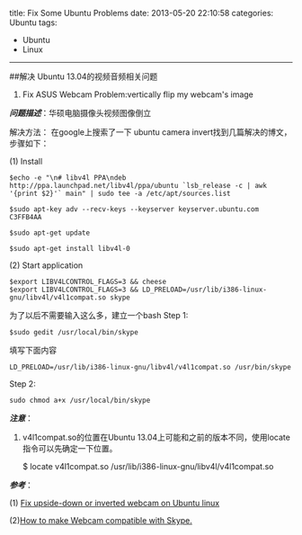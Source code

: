 title: Fix Some Ubuntu Problems
date: 2013-05-20 22:10:58
categories: Ubuntu
tags: 
- Ubuntu 
- Linux
---

##解决 Ubuntu 13.04的视频音频相关问题

1. Fix ASUS Webcam Problem:vertically flip my webcam's image

___问题描述___：华硕电脑摄像头视频图像倒立

解决方法： 在google上搜索了一下 ubuntu camera invert找到几篇解决的博文，步骤如下：

<!-- more -->

(1) Install

    $echo -e "\n# libv4l PPA\ndeb http://ppa.launchpad.net/libv4l/ppa/ubuntu `lsb_release -c | awk '{print $2}'` main" | sudo tee -a /etc/apt/sources.list

    $sudo apt-key adv --recv-keys --keyserver keyserver.ubuntu.com C3FFB4AA

    $sudo apt-get update

    $sudo apt-get install libv4l-0


(2) Start application

    $export LIBV4LCONTROL_FLAGS=3 && cheese
    $export LIBV4LCONTROL_FLAGS=3 && LD_PRELOAD=/usr/lib/i386-linux-gnu/libv4l/v4l1compat.so skype

为了以后不需要输入这么多，建立一个bash
Step 1:

    $sudo gedit /usr/local/bin/skype

填写下面内容

    LD_PRELOAD=/usr/lib/i386-linux-gnu/libv4l/v4l1compat.so /usr/bin/skype

Step 2:

    sudo chmod a+x /usr/local/bin/skype

___注意___：
1. v4l1compat.so的位置在Ubuntu 13.04上可能和之前的版本不同，使用locate指令可以先确定一下位置。

    $ locate v4l1compat.so
    /usr/lib/i386-linux-gnu/libv4l/v4l1compat.so

___参考___：

(1) [Fix upside-down or inverted webcam on Ubuntu linux](http://www.paullabis.com/2010/08/fix-upside-down-or-inverted-webcam-on.html)

(2)[How to make Webcam compatible with Skype.](http://community.linuxmint.com/tutorial/view/219)
